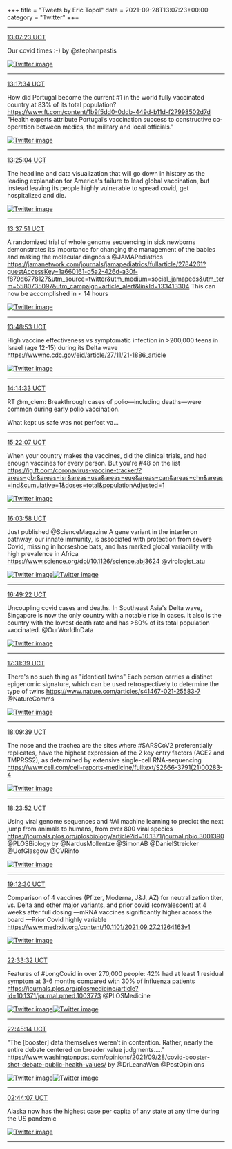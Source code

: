 +++
title = "Tweets by Eric Topol" 
date = 2021-09-28T13:07:23+00:00
category = "Twitter"
+++


---

<a href="https://twitter.com/erictopol/status/1442838347219566599" target="_blank" rel="noreferer">13:07:23 UCT</a>

Our covid times :-)
by @stephanpastis 

<a href="FAX9zPbUUA44Fja.jpg"  ><img src="FAX9zPbUUA44Fja.jpg" alt="Twitter image" ></img></a>

---

<a href="https://twitter.com/erictopol/status/1442840909880578051" target="_blank" rel="noreferer">13:17:34 UCT</a>

How did Portugal become the current #1 in the world fully vaccinated country at 83% of its total population?
https://www.ft.com/content/1b9f5dd0-0ddb-449d-b11d-f27998502d7d 
"Health experts attribute Portugal’s vaccination success to constructive co-operation between medics, the military and local officials." 

<a href="FAX_90ZVIAAEohS.jpg"  ><img src="FAX_90ZVIAAEohS.jpg" alt="Twitter image" ></img></a>

---

<a href="https://twitter.com/erictopol/status/1442842796453363716" target="_blank" rel="noreferer">13:25:04 UCT</a>

The headline and data visualization that will go down in history as the leading explanation for America's failure to lead global vaccination, but instead leaving its people highly vulnerable to spread covid, get hospitalized and die. 

<a href="FAYA4ioVgAIydQn.jpg"  ><img src="FAYA4ioVgAIydQn.jpg" alt="Twitter image" ></img></a>

---

<a href="https://twitter.com/erictopol/status/1442846013438369793" target="_blank" rel="noreferer">13:37:51 UCT</a>

A randomized trial of whole genome sequencing in sick newborns demonstrates its importance for changing the  management of the babies and making the molecular diagnosis @JAMAPediatrics https://jamanetwork.com/journals/jamapediatrics/fullarticle/2784261?guestAccessKey=1a660161-d5a2-426d-a30f-f879d6778127&utm_source=twitter&utm_medium=social_jamapeds&utm_term=5580735097&utm_campaign=article_alert&linkId=133413304
This can now be accomplished in &lt; 14 hours 

<a href="FAYEf7XVIAE_sFB.jpg"  ><img src="FAYEf7XVIAE_sFB.jpg" alt="Twitter image" ></img></a>

---

<a href="https://twitter.com/erictopol/status/1442848791560867841" target="_blank" rel="noreferer">13:48:53 UCT</a>

High vaccine effectiveness vs symptomatic infection in &gt;200,000 teens in Israel (age 12-15) during its Delta wave https://wwwnc.cdc.gov/eid/article/27/11/21-1886_article 

<a href="FAYHKE7XoAgIv-1.jpg"  ><img src="FAYHKE7XoAgIv-1.jpg" alt="Twitter image" ></img></a>

---

<a href="https://twitter.com/erictopol/status/1442855250990288898" target="_blank" rel="noreferer">14:14:33 UCT</a>

RT @m_clem: Breakthrough cases of polio—including deaths—were common during early polio vaccination. 

What kept us safe was not perfect va…



---

<a href="https://twitter.com/erictopol/status/1442872252949688327" target="_blank" rel="noreferer">15:22:07 UCT</a>

When your country makes the vaccines, did the clinical trials, and had enough vaccines for every person. But you're #48 on the list
https://ig.ft.com/coronavirus-vaccine-tracker/?areas=gbr&areas=isr&areas=usa&areas=eue&areas=can&areas=chn&areas=ind&cumulative=1&doses=total&populationAdjusted=1 

<a href="FAYcTSuUYAoqc6s.jpg"  ><img src="FAYcTSuUYAoqc6s.jpg" alt="Twitter image" ></img></a>

---

<a href="https://twitter.com/erictopol/status/1442882787191578629" target="_blank" rel="noreferer">16:03:58 UCT</a>

Just published @ScienceMagazine 
A gene variant in the interferon pathway, our innate immunity, is associated with protection from severe Covid, missing in horseshoe bats, and has marked global variability with high prevalence in Africa
https://www.science.org/doi/10.1126/science.abj3624
@virologist_atu 

<a href="FAYk1oMVIAE8Y3k.png"  ><img src="FAYk1oMVIAE8Y3k.png" alt="Twitter image" ></img></a><a href="FAYk3p-VcAIWfMY.jpg"  ><img src="FAYk3p-VcAIWfMY.jpg" alt="Twitter image" ></img></a>

---

<a href="https://twitter.com/erictopol/status/1442894213918511107" target="_blank" rel="noreferer">16:49:22 UCT</a>

Uncoupling covid cases and deaths.
In Southeast Asia's Delta wave, Singapore is now the only country with a notable rise in cases. It also is the country with the lowest death rate and has &gt;80% of its  total population vaccinated.
@OurWorldInData 

<a href="FAYwZuFVEAgYRDf.jpg"  ><img src="FAYwZuFVEAgYRDf.jpg" alt="Twitter image" ></img></a>

---

<a href="https://twitter.com/erictopol/status/1442904853022318593" target="_blank" rel="noreferer">17:31:39 UCT</a>

There's no such thing as "identical twins"
Each person carries a distinct epigenomic signature, which can be used retrospectively to determine the type of twins 
https://www.nature.com/articles/s41467-021-25583-7 @NatureComms 

<a href="FAY450-VIAUJkAl.jpg"  ><img src="FAY450-VIAUJkAl.jpg" alt="Twitter image" ></img></a>

---

<a href="https://twitter.com/erictopol/status/1442914414701649921" target="_blank" rel="noreferer">18:09:39 UCT</a>

The nose and the trachea are the sites where #SARSCoV2 preferentially replicates, have the highest expression of the 2 key entry factors (ACE2 and TMPRSS2), as determined by extensive single-cell RNA-sequencing 
https://www.cell.com/cell-reports-medicine/fulltext/S2666-3791(21)00283-4 

<a href="FAZCHFQVgAkemzh.jpg"  ><img src="FAZCHFQVgAkemzh.jpg" alt="Twitter image" ></img></a>

---

<a href="https://twitter.com/erictopol/status/1442917993881554944" target="_blank" rel="noreferer">18:23:52 UCT</a>

Using viral genome sequences and #AI machine learning to predict the next jump from animals to humans, from over 800 viral species
https://journals.plos.org/plosbiology/article?id=10.1371/journal.pbio.3001390 @PLOSBiology 
by @NardusMollentze @SimonAB @DanielStreicker @UofGlasgow @CVRinfo 

<a href="FAZFcpOVUAENvRi.jpg"  ><img src="FAZFcpOVUAENvRi.jpg" alt="Twitter image" ></img></a>

---

<a href="https://twitter.com/erictopol/status/1442930233796034560" target="_blank" rel="noreferer">19:12:30 UCT</a>

Comparison of 4 vaccines (Pfizer, Moderna, J&amp;J, AZ) for neutralization titer, vs. Delta and other major variants, and prior covid (convalescent) at 4 weeks after full dosing
—mRNA vaccines significantly higher across the board
—Prior Covid highly variable
https://www.medrxiv.org/content/10.1101/2021.09.27.21264163v1 

<a href="FAZP1hfUYAUcOpE.jpg"  ><img src="FAZP1hfUYAUcOpE.jpg" alt="Twitter image" ></img></a>

---

<a href="https://twitter.com/erictopol/status/1442980825834803201" target="_blank" rel="noreferer">22:33:32 UCT</a>

Features of #LongCovid in over 270,000 people: 42% had at least 1 residual symptom at 3-6 months compared with 30% of influenza patients
https://journals.plos.org/plosmedicine/article?id=10.1371/journal.pmed.1003773 @PLOSMedicine 

<a href="FAZ-pYMUUAEbxPl.jpg"  ><img src="FAZ-pYMUUAEbxPl.jpg" alt="Twitter image" ></img></a><a href="FAZ_RVaUYAMIotM.jpg"  ><img src="FAZ_RVaUYAMIotM.jpg" alt="Twitter image" ></img></a>

---

<a href="https://twitter.com/erictopol/status/1442983768826925067" target="_blank" rel="noreferer">22:45:14 UCT</a>

"The [booster] data themselves weren’t in contention. Rather, nearly the entire debate centered on broader value judgments....."
https://www.washingtonpost.com/opinions/2021/09/28/covid-booster-shot-debate-public-health-values/ by @DrLeanaWen @PostOpinions 

<a href="FAaCBtIUYAAHl3J.jpg"  ><img src="FAaCBtIUYAAHl3J.jpg" alt="Twitter image" ></img></a><a href="FAaCDU8VEAQ7nVs.jpg"  ><img src="FAaCDU8VEAQ7nVs.jpg" alt="Twitter image" ></img></a>

---

<a href="https://twitter.com/erictopol/status/1443043885312184320" target="_blank" rel="noreferer">02:44:07 UCT</a>

Alaska now has the highest case per capita of any state at any time during the US pandemic 

<a href="FAa4eOXUUAI5YsX.jpg"  ><img src="FAa4eOXUUAI5YsX.jpg" alt="Twitter image" ></img></a>

---